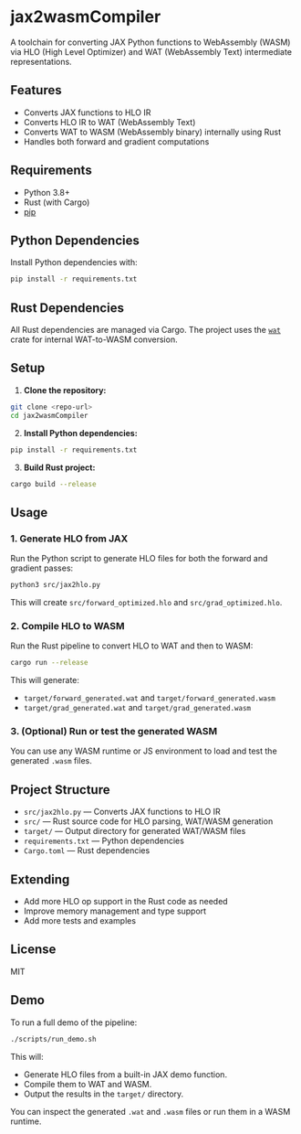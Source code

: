 # jax2wasmCompiler

A toolchain for converting JAX Python functions to WebAssembly (WASM) via HLO (High Level Optimizer) and WAT (WebAssembly Text) intermediate representations.

## Features
- Converts JAX functions to HLO IR
- Converts HLO IR to WAT (WebAssembly Text)
- Converts WAT to WASM (WebAssembly binary) internally using Rust
- Handles both forward and gradient computations

## Requirements
- Python 3.8+
- Rust (with Cargo)
- [pip](https://pip.pypa.io/en/stable/)

## Python Dependencies
Install Python dependencies with:
```sh
pip install -r requirements.txt
```

## Rust Dependencies
All Rust dependencies are managed via Cargo. The project uses the [`wat`](https://crates.io/crates/wat) crate for internal WAT-to-WASM conversion.

## Setup
1. **Clone the repository:**
```sh
git clone <repo-url>
cd jax2wasmCompiler
```
2. **Install Python dependencies:**
```sh
pip install -r requirements.txt
```
3. **Build Rust project:**
```sh
cargo build --release
```

## Usage

### 1. Generate HLO from JAX
Run the Python script to generate HLO files for both the forward and gradient passes:
```sh
python3 src/jax2hlo.py
```
This will create `src/forward_optimized.hlo` and `src/grad_optimized.hlo`.

### 2. Compile HLO to WASM
Run the Rust pipeline to convert HLO to WAT and then to WASM:
```sh
cargo run --release
```
This will generate:
- `target/forward_generated.wat` and `target/forward_generated.wasm`
- `target/grad_generated.wat` and `target/grad_generated.wasm`

### 3. (Optional) Run or test the generated WASM
You can use any WASM runtime or JS environment to load and test the generated `.wasm` files.

## Project Structure
- `src/jax2hlo.py` — Converts JAX functions to HLO IR
- `src/` — Rust source code for HLO parsing, WAT/WASM generation
- `target/` — Output directory for generated WAT/WASM files
- `requirements.txt` — Python dependencies
- `Cargo.toml` — Rust dependencies

## Extending
- Add more HLO op support in the Rust code as needed
- Improve memory management and type support
- Add more tests and examples

## License
MIT

## Demo

To run a full demo of the pipeline:

```sh
./scripts/run_demo.sh
```

This will:
- Generate HLO files from a built-in JAX demo function.
- Compile them to WAT and WASM.
- Output the results in the `target/` directory.

You can inspect the generated `.wat` and `.wasm` files or run them in a WASM runtime.
